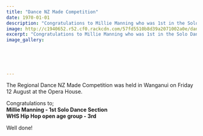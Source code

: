 ```yaml
---
title: "Dance NZ Made Competition"
date: 1970-01-01
description: "Congratulations to Millie Manning who was 1st in the Solo Dance Section of the Regional Dance NZ Made Competition held in Wanganui on Friday 12 August."
image: http://c1940652.r52.cf0.rackcdn.com/57fd5510b8d39a2071002a0e/dance-nz-made-logo.gif
excerpt: "Congratulations to Millie Manning who was 1st in the Solo Dance Section of the Regional Dance NZ Made Competition held in Wanganui on Friday 12 August."
image_gallery:
    
    
    
    
    
---
```


<p>The Regional Dance NZ Made Competition was held in Wanganui on Friday 12 August at the Opera House.</p>
<p>Congratulations to;<br /><strong><strong>Millie Manning - 1st&nbsp;</strong>Solo Dance Section&nbsp;</strong><br /><strong>WHS Hip Hop open age group - 3rd</strong></p>
<p>Well done!&nbsp;</p>

